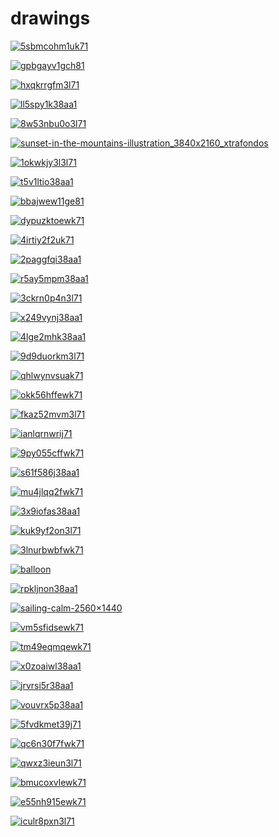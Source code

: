 # drawings

<a href="5sbmcohm1uk71.png"><img alt="5sbmcohm1uk71" src="5sbmcohm1uk71.png"></a>

<a href="gpbgayv1gch81.webp"><img alt="gpbgayv1gch81" src="gpbgayv1gch81.webp"></a>

<a href="hxqkrrgfm3l71.png"><img alt="hxqkrrgfm3l71" src="hxqkrrgfm3l71.png"></a>

<a href="ll5spy1k38aa1.webp"><img alt="ll5spy1k38aa1" src="ll5spy1k38aa1.webp"></a>

<a href="8w53nbu0o3l71.png"><img alt="8w53nbu0o3l71" src="8w53nbu0o3l71.png"></a>

<a href="sunset-in-the-mountains-illustration_3840x2160_xtrafondos.png"><img alt="sunset-in-the-mountains-illustration_3840x2160_xtrafondos" src="sunset-in-the-mountains-illustration_3840x2160_xtrafondos.png"></a>

<a href="1okwkjy3l3l71.png"><img alt="1okwkjy3l3l71" src="1okwkjy3l3l71.png"></a>

<a href="t5v1ltio38aa1.webp"><img alt="t5v1ltio38aa1" src="t5v1ltio38aa1.webp"></a>

<a href="bbajwew11ge81.png"><img alt="bbajwew11ge81" src="bbajwew11ge81.png"></a>

<a href="dypuzktoewk71.png"><img alt="dypuzktoewk71" src="dypuzktoewk71.png"></a>

<a href="4irtiy2f2uk71.png"><img alt="4irtiy2f2uk71" src="4irtiy2f2uk71.png"></a>

<a href="2paggfqi38aa1.webp"><img alt="2paggfqi38aa1" src="2paggfqi38aa1.webp"></a>

<a href="r5ay5mpm38aa1.webp"><img alt="r5ay5mpm38aa1" src="r5ay5mpm38aa1.webp"></a>

<a href="3ckrn0p4n3l71.png"><img alt="3ckrn0p4n3l71" src="3ckrn0p4n3l71.png"></a>

<a href="x249vynj38aa1.webp"><img alt="x249vynj38aa1" src="x249vynj38aa1.webp"></a>

<a href="4lge2mhk38aa1.webp"><img alt="4lge2mhk38aa1" src="4lge2mhk38aa1.webp"></a>

<a href="9d9duorkm3l71.png"><img alt="9d9duorkm3l71" src="9d9duorkm3l71.png"></a>

<a href="qhlwynvsuak71.jpg"><img alt="qhlwynvsuak71" src="qhlwynvsuak71.jpg"></a>

<a href="okk56hffewk71.png"><img alt="okk56hffewk71" src="okk56hffewk71.png"></a>

<a href="fkaz52mvm3l71.png"><img alt="fkaz52mvm3l71" src="fkaz52mvm3l71.png"></a>

<a href="ianlqrnwrij71.png"><img alt="ianlqrnwrij71" src="ianlqrnwrij71.png"></a>

<a href="9py055cffwk71.png"><img alt="9py055cffwk71" src="9py055cffwk71.png"></a>

<a href="s61f586j38aa1.webp"><img alt="s61f586j38aa1" src="s61f586j38aa1.webp"></a>

<a href="mu4jlqq2fwk71.png"><img alt="mu4jlqq2fwk71" src="mu4jlqq2fwk71.png"></a>

<a href="3x9iofas38aa1.webp"><img alt="3x9iofas38aa1" src="3x9iofas38aa1.webp"></a>

<a href="kuk9yf2on3l71.png"><img alt="kuk9yf2on3l71" src="kuk9yf2on3l71.png"></a>

<a href="3lnurbwbfwk71.png"><img alt="3lnurbwbfwk71" src="3lnurbwbfwk71.png"></a>

<a href="balloon.jpg"><img alt="balloon" src="balloon.jpg"></a>

<a href="rpkljnon38aa1.webp"><img alt="rpkljnon38aa1" src="rpkljnon38aa1.webp"></a>

<a href="sailing-calm-2560×1440.jpg"><img alt="sailing-calm-2560×1440" src="sailing-calm-2560×1440.jpg"></a>

<a href="vm5sfidsewk71.png"><img alt="vm5sfidsewk71" src="vm5sfidsewk71.png"></a>

<a href="tm49eqmqewk71.png"><img alt="tm49eqmqewk71" src="tm49eqmqewk71.png"></a>

<a href="x0zoaiwl38aa1.webp"><img alt="x0zoaiwl38aa1" src="x0zoaiwl38aa1.webp"></a>

<a href="jrvrsi5r38aa1.webp"><img alt="jrvrsi5r38aa1" src="jrvrsi5r38aa1.webp"></a>

<a href="vouvrx5p38aa1.webp"><img alt="vouvrx5p38aa1" src="vouvrx5p38aa1.webp"></a>

<a href="5fvdkmet39j71.png"><img alt="5fvdkmet39j71" src="5fvdkmet39j71.png"></a>

<a href="qc6n30f7fwk71.png"><img alt="qc6n30f7fwk71" src="qc6n30f7fwk71.png"></a>

<a href="qwxz3ieun3l71.png"><img alt="qwxz3ieun3l71" src="qwxz3ieun3l71.png"></a>

<a href="bmucoxvlewk71.png"><img alt="bmucoxvlewk71" src="bmucoxvlewk71.png"></a>

<a href="e55nh915ewk71.png"><img alt="e55nh915ewk71" src="e55nh915ewk71.png"></a>

<a href="iculr8pxn3l71.png"><img alt="iculr8pxn3l71" src="iculr8pxn3l71.png"></a>

